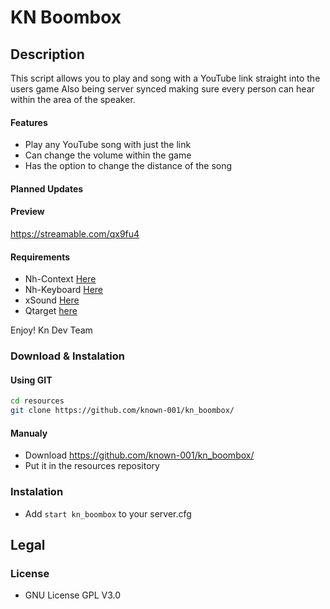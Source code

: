 # KN Boombox

## Description

This script allows you to play and song with a YouTube link straight into the users
game Also being server synced making sure every person can hear within the area of the speaker.

#### Features

* Play any YouTube song with just the link
* Can change the volume within the game
* Has the option to change the distance of the song

#### Planned Updates


#### Preview

https://streamable.com/qx9fu4

#### Requirements

* Nh-Context [Here](https://github.com/known-001/nh-context)
* Nh-Keyboard [Here](https://github.com/nerohiro/nh-keyboard)
* xSound [Here](https://github.com/Xogy/xsound)
* Qtarget [here](https://github.com/overextended/qtarget)

Enjoy!
Kn Dev Team 

### Download & Instalation

#### Using GIT

```sh
cd resources
git clone https://github.com/known-001/kn_boombox/
```

#### Manualy

- Download <https://github.com/known-001/kn_boombox/>
- Put it in the resources repository

### Instalation

- Add `start kn_boombox` to your server.cfg

## Legal

### License

- GNU License GPL V3.0
